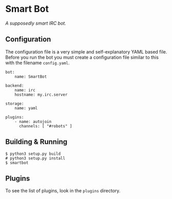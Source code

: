 # Smart Bot

_A supposedly smart IRC bot._

## Configuration

The configuration file is a very simple and self-explanatory YAML based file.
Before you run the bot you must create a configuration file similar to this with the filename `config.yaml`.

    bot:
        name: SmartBot

    backend:
        name: irc
        hostname: my.irc.server

    storage:
        name: yaml

    plugins:
        - name: autojoin
          channels: [ "#robots" ]

## Building & Running

    $ python3 setup.py build
    # python3 setup.py install
    $ smartbot

## Plugins

To see the list of plugins, look in the `plugins` directory.
